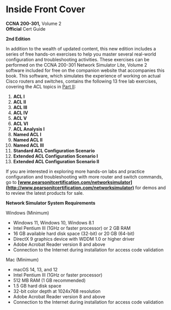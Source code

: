 # Inside Front Cover

**CCNA 200-301,** Volume 2  
**Official** Cert Guide

**2nd Edition**

In addition to the wealth of updated content, this new edition includes a series of free hands-on exercises to help you master several real-world configuration and troubleshooting activities. These exercises can be performed on the CCNA 200-301 Network Simulator Lite, Volume 2 software included for free on the companion website that accompanies this book. This software, which simulates the experience of working on actual Cisco routers and switches, contains the following 13 free lab exercises, covering the ACL topics in [Part II](vol2_part02.md#part02):

1. **ACL I**
2. **ACL II**
3. **ACL III**
4. **ACL IV**
5. **ACL V**
6. **ACL VI**
7. **ACL Analysis I**
8. **Named ACL I**
9. **Named ACL II**
10. **Named ACL III**
11. **Standard ACL Configuration Scenario**
12. **Extended ACL Configuration Scenario I**
13. **Extended ACL Configuration Scenario II**

If you are interested in exploring more hands-on labs and practice configuration and troubleshooting with more router and switch commands, go to **[www.pearsonitcertification.com/networksimulator](http://www.pearsonitcertification.com/networksimulator)** for demos and to review the latest products for sale.

**Network Simulator System Requirements**

Windows (Minimum)

* Windows 11, Windows 10, Windows 8.1
* Intel Pentium III (1GHz or faster processor) or 2 GB RAM
* 16 GB available hard disk space (32-bit) or 20 GB (64-bit)
* DirectX 9 graphics device with WDDM 1.0 or higher driver
* Adobe Acrobat Reader version 8 and above
* Connection to the Internet during installation for access code validation

Mac (Minimum)

* macOS 14, 13, and 12
* Intel Pentium III (1GHz or faster processor)
* 512 MB RAM (1 GB recommended)
* 1.5 GB hard disk space
* 32-bit color depth at 1024x768 resolution
* Adobe Acrobat Reader version 8 and above
* Connection to the Internet during installation for access code validation